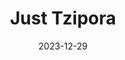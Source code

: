 ---
title: Just Tzipora
fulltitle: Just Tzipora
date: 2023-12-29
tags:
- 2023
characters:
- tzipora
categories:
keywords:
- 2023
url: /stories/frog-girl/
toc: false
image: /images/fullres/frog-girl.jpg
reddit: null
print: null
video: null
caption: just, like, Tzipora 🐸
---